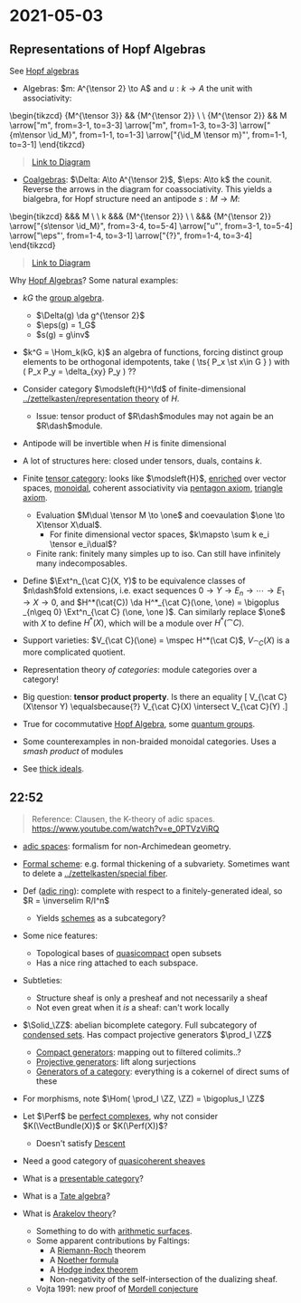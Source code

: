 # 2021-05-03

## Representations of Hopf Algebras

See [Hopf algebras](Hopf%20Algebras)

- Algebras: $m: A^{\tensor 2} \to A$ and $u:k\to A$ the unit with associativity:

\begin{tikzcd}
	{M^{\tensor 3}} && {M^{\tensor 2}} \\
	\\
	{M^{\tensor 2}} && M
	\arrow["m", from=3-1, to=3-3]
	\arrow["m", from=1-3, to=3-3]
	\arrow["{m\tensor \id_M}", from=1-1, to=1-3]
	\arrow["{\id_M \tensor m}"', from=1-1, to=3-1]
\end{tikzcd}

> [Link to Diagram](https://q.uiver.app/?q=WzAsNCxbMCwwLCJNXntcXHRlbnNvciAzfSJdLFsyLDAsIk1ee1xcdGVuc29yIDJ9Il0sWzAsMiwiTV57XFx0ZW5zb3IgMn0iXSxbMiwyLCJNIl0sWzIsMywibSJdLFsxLDMsIm0iXSxbMCwxLCJtXFx0ZW5zb3IgXFxvbmUiXSxbMCwyLCJcXG9uZVxcdGVuc29yIG0iLDJdXQ==)


- [Coalgebras](Coalgebras): $\Delta: A\to A^{\tensor 2}$, $\eps: A\to k$ the counit.
  Reverse the arrows in the diagram for coassociativity.
  This yields a bialgebra, for Hopf structure need an antipode $s:M\to M$:

\begin{tikzcd}
	&&& M \\
	\\
	k &&& {M^{\tensor 2}} \\
	\\
	&&& {M^{\tensor 2}}
	\arrow["{s\tensor \id_M}", from=3-4, to=5-4]
	\arrow["u"', from=3-1, to=5-4]
	\arrow["\eps"', from=1-4, to=3-1]
	\arrow["{?}", from=1-4, to=3-4]
\end{tikzcd}


> [Link to Diagram](https://q.uiver.app/?q=WzAsNCxbMywwLCJNIl0sWzMsMiwiTV57XFx0ZW5zb3IgMn0iXSxbMyw0LCJNXntcXHRlbnNvciAyfSJdLFswLDIsImsiXSxbMSwyLCJzXFx0ZW5zb3IgXFxvbmUiXSxbMywyLCJ1IiwyXSxbMCwzLCJcXGVwcyIsMl0sWzAsMSwiPyJdXQ==)


Why [Hopf Algebras](Hopf%20Algebra)?
Some natural examples:

- $kG$ the [group algebra](group%20algebra).
  - $\Delta(g) \da g^{\tensor 2}$
  - $\eps(g) = 1_G$
  - $s(g) = g\inv$

- $k^G = \Hom_k(kG, k)$ an algebra of functions, forcing distinct group elements to be orthogonal idempotents, take  \( \ts{ P_x \st x\in G } \) with \( P_x P_y = \delta_{xy} P_y \) ??

- Consider category $\modsleft{H}^\fd$ of finite-dimensional [../zettelkasten/representation theory](../zettelkasten/representation%20theory.md) of $H$.
  - Issue: tensor product of $R\dash$modules may not again be an $R\dash$module.

- Antipode will be invertible when $H$ is finite dimensional

- A lot of structures here: closed under tensors, duals, contains $k$.

- Finite [tensor category](tensor%20category): looks like $\modsleft{H}$, [enriched](Enriched%20category) over vector spaces, [monoidal](Monoidal%20category), coherent associativity via [pentagon axiom](pentagon%20axiom), [triangle axiom](triangle%20axiom).

  - Evaluation $M\dual \tensor M \to \one$ and coevaulation $\one \to X\tensor X\dual$. 
    - For finite dimensional vector spaces, $k\mapsto \sum k e_i \tensor e_i\dual$?
  - Finite rank: finitely many simples up to iso.
    Can still have infinitely many indecomposables.

- Define $\Ext^n_{\cat C}(X, Y)$ to be equivalence classes of $n\dash$fold extensions, i.e. exact sequences $0 \to Y \to E_n \to \cdots \to E_1 \to X \to 0$, and $H^*(\cat{C}) \da H^*_{\cat C}(\one, \one) = \bigoplus _{n\geq 0} \Ext^n_{\cat C} (\one, \one )$.
  Can similarly replace $\one$ with $X$ to define $H^*(X)$, which will be a module over $H^*(\cat C)$.

- Support varieties: $V_{\cat C}(\one) = \mspec H^*(\cat C)$, $V_{\cat C}(X)$ is a more complicated quotient.

- Representation theory *of categories*: module categories over a category!

- Big question: **tensor product property**.
  Is there an equality
\[
V_{\cat C}(X\tensor Y) \equalsbecause{?} V_{\cat C}(X) \intersect V_{\cat C}(Y)
.\]

- True for cocommutative [Hopf Algebra](Hopf%20Algebra), some [quantum groups](quantum%20groups).
- Some counterexamples in non-braided monoidal categories.
  Uses a *smash product* of modules
- See [thick ideals](thick%20ideals).

## 22:52

> Reference: Clausen, the K-theory of adic spaces. <https://www.youtube.com/watch?v=e_0PTVzViRQ>

- [adic spaces](adic%20spaces): formalism for non-Archimedean geometry.
- [Formal scheme](Formal%20scheme): e.g. formal thickening of a subvariety.
  	Sometimes want to delete a [../zettelkasten/special fiber](../zettelkasten/special%20fiber.md).

- Def ([adic ring](adic%20ring)): complete with respect to a finitely-generated ideal, so $R = \inverselim R/I^n$
  - Yields [schemes](../zettelkasten/scheme.md) as a subcategory?

- Some nice features:
  - Topological bases of [quasicompact](quasicompact) open subsets
  - Has a nice ring attached to each subspace.

- Subtleties:
  - Structure sheaf is only a presheaf and not necessarily a sheaf
  - Not even great when it *is* a sheaf: can't work locally

- $\Solid_\ZZ$: abelian bicomplete category.
  Full subcategory of [condensed sets](condensed%20sets).
  Has compact projective generators $\prod_I \ZZ$

  - [Compact generators](Compact%20generators): mapping out to filtered colimits..?
  - [Projective generators](Projective%20generators): lift along surjections
  - [Generators of a category](Generators%20of%20a%20category): everything is a cokernel of direct sums of these

- For morphisms, note $\Hom( \prod_I \ZZ, \ZZ) = \bigoplus_I \ZZ$

- Let $\Perf$ be [perfect complexes](perfect%20complexes), why not consider $K(\VectBundle(X))$ or $K(\Perf(X))$?
  - Doesn't satisfy [Descent](../zettelkasten/Descent.md)

- Need a good category of [quasicoherent sheaves](quasicoherent%20sheaves)

- What is a [presentable category](presentable%20category)?

- What is a [Tate algebra](Tate%20algebra)?

- What is [Arakelov theory](Arakelov%20theory)?
  - Something to do with [arithmetic surfaces](arithmetic%20surfaces).
  - Some apparent contributions by Faltings:
    - A [Riemann-Roch](Riemann-Roch) theorem
    - A [Noether formula](Noether%20formula)
    - A [Hodge index theorem](Hodge%20index%20theorem)
    - Non-negativity of the self-intersection of the dualizing sheaf.
  - Vojta 1991: new proof of [Mordell conjecture](Mordell%20conjecture)

